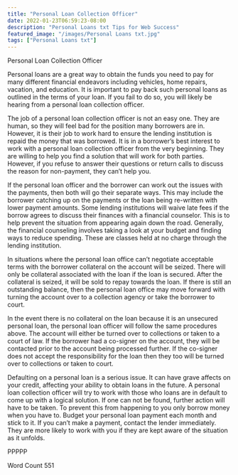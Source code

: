 ```yaml
---
title: "Personal Loan Collection Officer"
date: 2022-01-23T06:59:23-08:00
description: "Personal Loans txt Tips for Web Success"
featured_image: "/images/Personal Loans txt.jpg"
tags: ["Personal Loans txt"]
---
```


Personal Loan Collection Officer

Personal loans are a great way to obtain the funds you need to pay for many different financial endeavors including vehicles, home repairs, vacation, and education. It is important to pay back such personal loans as outlined in the terms of your loan. If you fail to do so, you will likely be hearing from a personal loan collection officer.

The job of a personal loan collection officer is not an easy one. They are human, so they will feel bad for the position many borrowers are in. However, it is their job to work hard to ensure the lending institution is repaid the money that was borrowed. It is in a borrower’s best interest to work with a personal loan collection officer from the very beginning. They are willing to help you find a solution that will work for both parties. However, if you refuse to answer their questions or return calls to discuss the reason for non-payment, they can’t help you. 

If the personal loan officer and the borrower can work out the issues with the payments, then both will go their separate ways. This may include the borrower catching up on the payments or the loan being re-written with lower payment amounts. Some lending institutions will waive late fees if the borrow agrees to discuss their finances with a financial counselor. This is to help prevent the situation from appearing again down the road. Generally, the financial counseling involves taking a look at your budget and finding ways to reduce spending. These are classes held at no charge through the lending institution.

In situations where the personal loan office can’t negotiate acceptable terms with the borrower collateral on the account will be seized. There will only be collateral associated with the loan if the loan is secured. After the collateral is seized, it will be sold to repay towards the loan. If there is still an outstanding balance, then the personal loan office may move forward with turning the account over to a collection agency or take the borrower to court. 

In the event there is no collateral on the loan because it is an unsecured personal loan, the personal loan officer will follow the same procedures above. The account will either be turned over to collections or taken to a court of law. If the borrower had a co-signer on the account, they will be contacted prior to the account being processed further. If the co-signer does not accept the responsibility for the loan then they too will be turned over to collections or taken to court. 

Defaulting on a personal loan is a serious issue. It can have grave affects on your credit, affecting your ability to obtain loans in the future. A personal loan collection officer will try to work with those who loans are in default to come up with a logical solution. If one can not be found, further action will have to be taken. To prevent this from happening to you only borrow money when you have to. Budget your personal loan payment each month and stick to it. If you can’t make a payment, contact the lender immediately. They are more likely to work with you if they are kept aware of the situation as it unfolds.

PPPPP

Word Count 551

